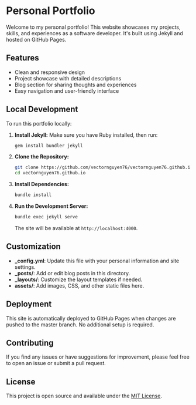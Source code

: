 # Personal Portfolio

Welcome to my personal portfolio! This website showcases my projects, skills, and experiences as a software developer. It's built using Jekyll and hosted on GitHub Pages.

## Features

- Clean and responsive design
- Project showcase with detailed descriptions
- Blog section for sharing thoughts and experiences
- Easy navigation and user-friendly interface

## Local Development

To run this portfolio locally:

1. **Install Jekyll:**
   Make sure you have Ruby installed, then run:

   ```bash
   gem install bundler jekyll
   ```
2. **Clone the Repository:**

   ```bash
   git clone https://github.com/vectornguyen76/vectornguyen76.github.io.git
   cd vectornguyen76.github.io
   ```
3. **Install Dependencies:**

   ```bash
   bundle install
   ```
4. **Run the Development Server:**

   ```bash
   bundle exec jekyll serve
   ```

   The site will be available at `http://localhost:4000`.

## Customization

- **_config.yml**: Update this file with your personal information and site settings.
- **_posts/**: Add or edit blog posts in this directory.
- **_layouts/**: Customize the layout templates if needed.
- **assets/**: Add images, CSS, and other static files here.

## Deployment

This site is automatically deployed to GitHub Pages when changes are pushed to the master branch. No additional setup is required.

## Contributing

If you find any issues or have suggestions for improvement, please feel free to open an issue or submit a pull request.

## License

This project is open source and available under the [MIT License](LICENSE).
